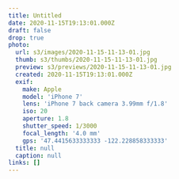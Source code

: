 ```yaml
---
title: Untitled
date: 2020-11-15T19:13:01.000Z
draft: false
drop: true
photo:
  url: s3/images/2020-11-15-11-13-01.jpg
  thumb: s3/thumbs/2020-11-15-11-13-01.jpg
  preview: s3/previews/2020-11-15-11-13-01.jpg
  created: 2020-11-15T19:13:01.000Z
  exif:
    make: Apple
    model: 'iPhone 7'
    lens: 'iPhone 7 back camera 3.99mm f/1.8'
    iso: 20
    aperture: 1.8
    shutter_speed: 1/3000
    focal_length: '4.0 mm'
    gps: '47.4415633333333 -122.228858333333'
  title: null
  caption: null
links: []
---
```

